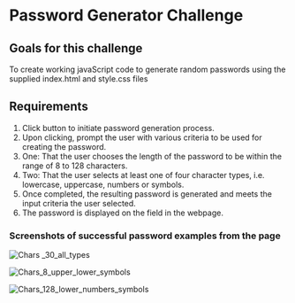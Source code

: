 # Password Generator Challenge

## Goals for this challenge

To create working javaScript code to generate random passwords using the supplied index.html and style.css files

## Requirements

1. Click button to initiate password generation process.
2. Upon clicking, prompt the user with various criteria to be used for creating the password.
3. One: That the user chooses the length of the password to be within the range of 8 to 128 characters.
4. Two: That the user selects at least one of four character types, i.e. lowercase, uppercase, numbers or symbols.
5. Once completed, the resulting password is generated and meets the input criteria the user selected.
6. The password is displayed on the field in the webpage.


### Screenshots of successful password examples from the page

![Chars _30_all_types](https://user-images.githubusercontent.com/25494815/151584025-492aa981-f6aa-44ae-9b38-f6165dbda7ac.png)

![Chars_8_upper_lower_symbols](https://user-images.githubusercontent.com/25494815/151584052-8120ee26-08c8-4bd0-a590-ef7bd3820f5c.png)

![Chars_128_lower_numbers_symbols](https://user-images.githubusercontent.com/25494815/151584065-01ed2636-c536-41a8-a9d5-65a511b7afb9.png)

